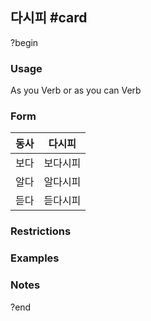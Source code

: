 ## 다시피 #card
?begin
### Usage
As you Verb or as you can Verb
### Form
| 동사     | 다시피  |
| ------ | ---- |
| 보다     | 보다시피 |
| 알다     | 알다시피 |
| 듣다<br> | 듣다시피 |
### Restrictions
### Examples
### Notes
?end

